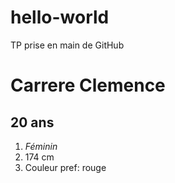 # hello-world
TP prise en main de GitHub
# Carrere Clemence 
## 20 ans 
1. *Féminin*
2. 174 cm
3. Couleur pref: rouge